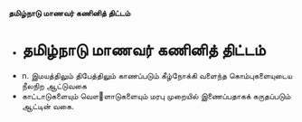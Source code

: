 **தமிழ்நாடு மாணவர் கணினித் திட்டம்**
- # தமிழ்நாடு மாணவர் கணினித் திட்டம்
- n. இமயத்திலும் திபேத்திலும் காணப்படும் கீழ்நோக்கி வளைந்த கொம்புகளையுடைய நீலநிற ஆட்டுவகை
- காட்டாடுகளையும் வௌ஢ளாடுகளையும் மரபு முறையில் இணைப்பதாகக் கருதப்படும் ஆட்டின் வகை.

